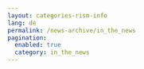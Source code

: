 ```yaml
---
layout: categories-rism-info
lang: de
permalink: /news-archive/in_the_news
pagination: 
  enabled: true
  category: in_the_news
---
```

